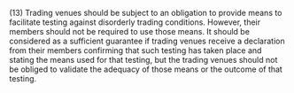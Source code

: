 (13) Trading venues should be subject to an obligation to provide means to facilitate testing against disorderly trading conditions. However, their members should not be required to use those means. It should be considered as a sufficient guarantee if trading venues receive a declaration from their members confirming that such testing has taken place and stating the means used for that testing, but the trading venues should not be obliged to validate the adequacy of those means or the outcome of that testing.
